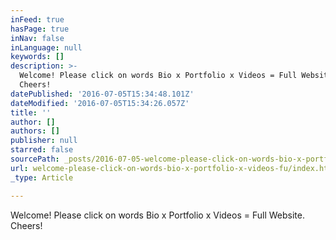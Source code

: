 ```yaml
---
inFeed: true
hasPage: true
inNav: false
inLanguage: null
keywords: []
description: >-
  Welcome! Please click on words Bio x Portfolio x Videos = Full Website.
  Cheers!
datePublished: '2016-07-05T15:34:48.101Z'
dateModified: '2016-07-05T15:34:26.057Z'
title: ''
author: []
authors: []
publisher: null
starred: false
sourcePath: _posts/2016-07-05-welcome-please-click-on-words-bio-x-portfolio-x-videos-fu.md
url: welcome-please-click-on-words-bio-x-portfolio-x-videos-fu/index.html
_type: Article

---
```

Welcome! Please click on words Bio x Portfolio x Videos = Full Website. Cheers!